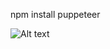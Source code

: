 


npm install puppeteer



![Alt text](https://i.ibb.co.com/XBpqt7W/EC1163-C3-01-B1-4232-8-C3-C-8207083304-BF.png)
